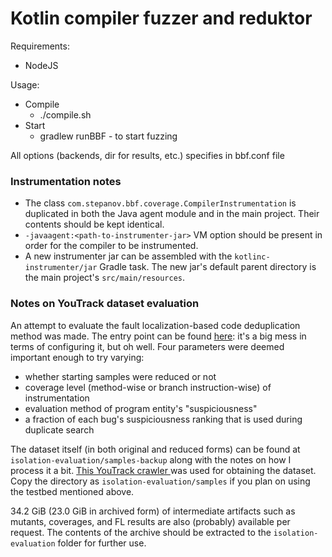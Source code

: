 # Kotlin compiler fuzzer and reduktor
Requirements:
* NodeJS

Usage:
* Compile
  * ./compile.sh
* Start
  * gradlew runBBF - to start fuzzing
  
All options (backends, dir for results, etc.) specifies in bbf.conf file

### Instrumentation notes

* The class `com.stepanov.bbf.coverage.CompilerInstrumentation` is duplicated in both the Java agent module and in the main project. Their contents should be kept identical.
* `-javaagent:<path-to-instrumenter-jar>` VM option should be present in order for the compiler to be instrumented.
* A new instrumenter jar can be assembled with the `kotlinc-instrumenter/jar` Gradle task. The new jar's default parent directory is the main project's `src/main/resources`.

### Notes on YouTrack dataset evaluation

An attempt to evaluate the fault localization-based code deduplication method was made. The entry point can be found [here](src/test/kotlin/com/stepanov/bbf/isolation/testbed/IsolationTestbed.kt): it's a big mess in terms of configuring it, but oh well. Four parameters were deemed important enough to try varying:

* whether starting samples were reduced or not
* coverage level (method-wise or branch instruction-wise) of instrumentation
* evaluation method of program entity's "suspiciousness"
* a fraction of each bug's suspiciousness ranking that is used during duplicate search

The dataset itself (in both original and reduced forms) can be found at `isolation-evaluation/samples-backup` along with the notes on how I process it a  bit. [This YouTrack crawler ](https://github.com/FenstonSingel/kt-youtrack-crawler) was used for obtaining the dataset. Copy the directory as `isolation-evaluation/samples` if you plan on using the testbed mentioned above.

34.2 GiB (23.0 GiB in archived form) of intermediate artifacts such as mutants, coverages, and FL results are also (probably) available per request. The contents of the archive should be extracted to the `isolation-evaluation` folder for further use.